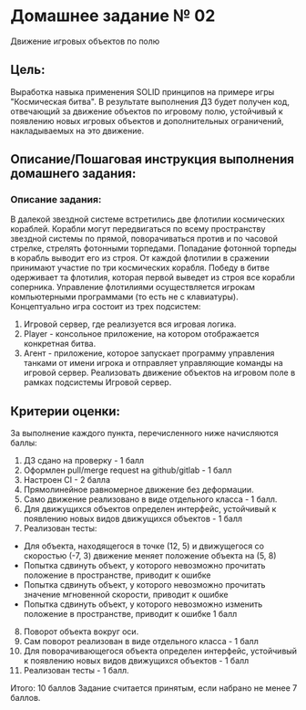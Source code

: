 # Домашнее задание № 02
Движение игровых объектов по полю

## Цель:
Выработка навыка применения SOLID принципов на примере игры "Космическая битва".
В результате выполнения ДЗ будет получен код, отвечающий за движение объектов по игровому полю, устойчивый к появлению новых игровых объектов и дополнительных ограничений, накладываемых на это движение.

## Описание/Пошаговая инструкция выполнения домашнего задания:

### Описание задания:
В далекой звездной системе встретились две флотилии космических кораблей. Корабли могут передвигаться по всему пространству звездной системы по прямой, поворачиваться против и по часовой стрелке, стрелять фотонными торпедами. Попадание фотонной торпеды в корабль выводит его из строя.
От каждой флотилии в сражении принимают участие по три космических корабля.
Победу в битве одерживает та флотилия, которая первой выведет из строя все корабли соперника.
Управление флотилиями осуществляется игрокам компьютерными программами (то есть не с клавиатуры).
Концептуально игра состоит из трех подсистем:

1. Игровой сервер, где реализуется вся игровая логика.
2. Player - консольное приложение, на котором отображается конкретная битва.
3. Агент - приложение, которое запускает программу управления танками от имени игрока и отправляет управляющие команды на игровой сервер.
Реализовать движение объектов на игровом поле в рамках подсистемы Игровой сервер.

## Критерии оценки:
За выполнение каждого пункта, перечисленного ниже начисляются баллы:

1. ДЗ сдано на проверку - 1 балл
2. Оформлен pull/merge request на github/gitlab - 1 балл
3. Настроен CI - 2 балла
4. Прямолинейное равномерное движение без деформации.
5. Само движение реализовано в виде отдельного класса - 1 балл.
6. Для движущихся объектов определен интерфейс, устойчивый к появлению новых видов движущихся объектов - 1 балл
7. Реализован тесты:
- Для объекта, находящегося в точке (12, 5) и движущегося со скоростью (-7, 3) движение меняет положение объекта на (5, 8)
- Попытка сдвинуть объект, у которого невозможно прочитать положение в пространстве, приводит к ошибке
- Попытка сдвинуть объект, у которого невозможно прочитать значение мгновенной скорости, приводит к ошибке
- Попытка сдвинуть объект, у которого невозможно изменить положение в пространстве, приводит к ошибке
1 балл
8. Поворот объекта вокруг оси.
9. Сам поворот реализован в виде отдельного класса - 1 балл
10. Для поворачивающегося объекта определен интерфейс, устойчивый к появлению новых видов движущихся объектов - 1 балл
11. Реализован тесты - 1 балл.

Итого: 10 баллов
Задание считается принятым, если набрано не менее 7 баллов.